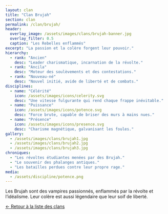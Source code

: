 ```yaml
---
layout: clan
title: "Clan Brujah"
section: clan
permalink: /clan/brujah/
header:
  overlay_image: /assets/images/clans/brujah-banner.jpg
  overlay_filter: 0.5
  caption: "Les Rebelles enflammés"
excerpt: "La passion et la colère forgent leur pouvoir."
hierarchy:
  - rank: "Ancien"
    desc: "Leader charismatique, incarnation de la révolte."
  - rank: "Ancila"
    desc: "Moteur des soulèvements et des contestations."
  - rank: "Nouveau-né"
    desc: "Nouvel initié, avide de liberté et de combats."
disciplines:
  - name: "Célérité"
    icon: /assets/images/icons/celerity.svg
    desc: "Une vitesse fulgurante qui rend chaque frappe inévitable."
  - name: "Puissance"
    icon: /assets/images/icons/potence.svg
    desc: "Force brute, capable de briser des murs à mains nues."
  - name: "Présence"
    icon: /assets/images/icons/presence.svg
    desc: "Charisme magnétique, galvanisant les foules."
gallery:
  - /assets/images/clans/brujah1.jpg
  - /assets/images/clans/brujah2.jpg
  - /assets/images/clans/brujah3.jpg
chroniques:
  - "Les révoltes étudiantes menées par des Brujah."
  - "Le souvenir des phalanges antiques."
  - "Les batailles perdues contre leur propre rage."
media:
  - /assets/discipline/potence.png
---
```


Les Brujah sont des vampires passionnés, enflammés par la révolte et l’idéalisme. Leur colère est aussi légendaire que leur soif de liberté.

[← Retour à la liste des clans](/univers/clans/)
